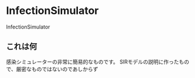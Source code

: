# InfectionSimulator
InfectionSimulator

## これは何
感染シミュレーターの非常に簡易的なものです。
SIRモデルの説明に作ったもので、厳密なものではないのであしからず